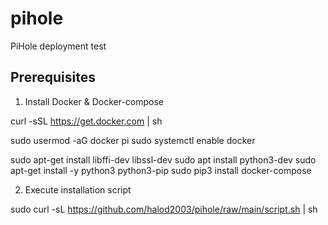 # pihole
PiHole deployment test

Prerequisites
-------------
1)	Install Docker & Docker-compose

curl -sSL https://get.docker.com | sh

sudo usermod -aG docker pi
sudo systemctl enable docker

sudo apt-get install libffi-dev libssl-dev
sudo apt install python3-dev
sudo apt-get install -y python3 python3-pip
sudo pip3 install docker-compose

2) Execute installation script

sudo curl -sL https://github.com/halod2003/pihole/raw/main/script.sh | sh
